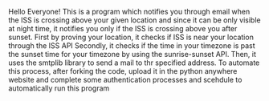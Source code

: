 Hello Everyone!
This is a program which notifies you through email when the ISS is crossing above your given location 
and since it can be only visible at night time, it notifies you only if the ISS is crossing above you 
after sunset.
First by proving your location, it checks if ISS is near your location through the ISS API
Secondly, it checks if the time in your timezone is past the sunset time for your timezone by using the 
sunrise-sunset API.
Then, it uses the smtplib library to send a mail to thr specified address.
To automate this process, after forking the code, upload it in the python anywhere website and complete
some authentication processes and scehdule to automatically run this program
